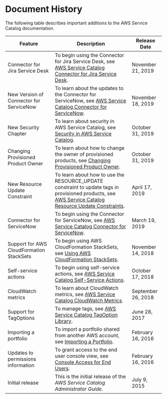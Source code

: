 # Document History<a name="history"></a>

The following table describes important additions to the AWS Service Catalog documentation\.


| Feature | Description | Release Date | 
| --- | --- | --- | 
| Connector for Jira Service Desk | To begin using the Connector for Jira Service Desk, see [AWS Service Catalog Connector for Jira Service Desk](integrations-jiraservicedesk.md)\. | November 21, 2019 | 
| New Version of Connector for ServiceNow | To learn about the updates to the Connector for ServiceNow, see [AWS Service Catalog Connector for ServiceNow](integrations-servicenow.md)\. | November 18, 2019 | 
| New Security Chapter | To learn about security in AWS Service Catalog, see [Security in AWS Service Catalog](security.md)\. | October 31, 2019 | 
| Changing Provisioned Product Owner | To learn about how to change the owner of provisioned products, see [Changing Provisioned Product Owner](change-pp-owner.md)\. | October 31, 2019 | 
| New Resource Update Constraint | To learn about how to use the RESOURCE\_UPDATE constraint to update tags in provisioned products, see [AWS Service Catalog Resource Update Constraints](constraints-resourceupdate.md)\. | April 17, 2019 | 
| Connector for ServiceNow | To begin using the Connector for ServiceNow, see [AWS Service Catalog Connector for ServiceNow](integrations-servicenow.md)\. | March 19, 2019 | 
| Support for AWS CloudFormation StackSets | To begin using AWS CloudFormation StackSets, see [Using AWS CloudFormation StackSets](using-stacksets.md)\. | November 14, 2018 | 
| Self\-service actions | To begin using self\-service actions, see [AWS Service Catalog Self\-Service Actions](using-service-actions.md)\. | October 17, 2018 | 
| CloudWatch metrics | To learn about CloudWatch metrics, see [AWS Service Catalog CloudWatch Metrics](cloudwatch-metrics.md)\. | September 26, 2018 | 
| Support for TagOptions | To manage tags, see [AWS Service Catalog TagOption Library](tagoptions.md)\. | June 28, 2017 | 
| Importing a portfolio | To import a portfolio shared from another AWS account, see [Importing a Portfolio](catalogs_portfolios_sharing.md#catalogs_portfolios_sharing_importing)\. | February 16, 2016 | 
| Updates to permissions information | To grant access to the end user console view, see [Console Access for End Users](controlling_access.md#permissions-end-users-console)\. | February 16, 2016 | 
|  Initial release  |  This is the initial release of the *AWS Service Catalog Administrator Guide*\.  |  July 9, 2015  | 